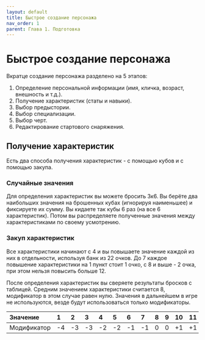 ```yaml
---
layout: default
title: Быстрое создание персонажа
nav_order: 1
parent: Глава 1. Подготовка
---
```


# Быстрое создание персонажа
Вкратце создание персонажа разделено на 5 этапов:
1. Определение персональной информации (имя, кличка, возраст, внешность и т.д.).
2. Получение характеристик (статы и навыки).
3. Выбор предыстории.
4. Выбор специализации.
5. Выбор черт.
6. Редактирование стартового снаряжения.


## Получение характеристик
Есть два способа получения характеристик - с помощью кубов и с помощью закупа.

### Случайные значения
Для определения характеристик вы можете бросить 3к6. Вы берёте два наибольших значения на брошенных кубах (игнорируя наименьшее) и фиксируете их сумму. Вы кидаете так кубы 6 раз (на все 6 характеристик). Потом вы распределяете полученные значения между характеристиками по своему усмотрению.

### Закуп характеристик
Все характеристики начинают с 4 и вы повышаете значение каждой из них в отдельности, используя банк из 22 очков. До 7 каждое повышение характеристики на 1 пункт стоит 1 очко, с 8 и выше - 2 очка, при этом нельзя повысить больше 12.


После определения характеристик вы сверяете результаты бросков с таблицей. Средним значением характеристики считается 8, модификатор в этом случае равен нулю. 
Значения в дальнейшем в игре не используются, везде будут использоваться только модификаторы.
 
| Значение    | 1  | 2  | 3  | 4  | 5  | 6  | 7  | 8 | 9 | 10 | 11 | 12 |
|:------------|:---|:---|:---|:---|:---|:---|:---|:--|:--|:---|:---|:---|
| Модификатор | -4 | -3 | -3 | -2 | -2 | -1 | -1 | 0 | 0 | +1 | +1 | +2 |
